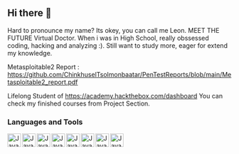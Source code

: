 ## Hi there 👋
Hard to pronounce my name? Its okey, you can call me Leon. MEET THE FUTURE Virtual Doctor.
When i was in High School, really obssessed coding, hacking and analyzing :).
Still want to study more, eager for extend my knowledge.

Metasploitable2 Report : https://github.com/ChinkhuselTsolmonbaatar/PenTestReports/blob/main/Metasploitable2_report.pdf

Lifelong Student of https://academy.hackthebox.com/dashboard
You can check my finished courses from Project Section.

### Languages and Tools
<img align="left" alt = "Java" width = "30" style="padding-righ=10px;" src="https://img.icons8.com/?size=100&id=40669&format=png&color=000000" />
<img align="left" alt = "Java" width = "30" style="padding-righ=10px;" src="https://img.icons8.com/?size=100&id=13441&format=png&color=000000" />
<img align="left" alt = "Java" width = "30" style="padding-righ=10px;" src="https://img.icons8.com/?size=100&id=101665&format=png&color=000000" />
<img align="left" alt = "Java" width = "30" style="padding-righ=10px;" src="https://img.icons8.com/?size=100&id=9b5wowKIlo9d&format=png&color=000000" />
<img align="left" alt = "Java" width = "30" style="padding-righ=10px;" src="https://img.icons8.com/?size=100&id=Pd2x9GWu9ovX&format=png&color=000000" />
<img align="left" alt = "Java" width = "30" style="padding-righ=10px;" src="https://img.icons8.com/?size=100&id=e2hIFBAN6UIe&format=png&color=000000" />
<img align="left" alt = "Java" width = "30" style="padding-righ=10px;" src="https://static-00.iconduck.com/assets.00/packet-tracer-icon-510x512-926z1cd4.png" />
<img align="left" alt = "Java" width = "30" style="padding-righ=10px;" src="https://img.icons8.com/?size=100&id=13406&format=png&color=000000" />
<!--
**ChinkhuselTsolmonbaatar/ChinkhuselTsolmonbaatar** is a ✨ _special_ ✨ repository because its `README.md` (this file) appears on your GitHub profile.

Here are some ideas to get you started:

- 🔭 I’m currently working on ...
- 🌱 I’m currently learning ...
- 👯 I’m looking to collaborate on ...
- 🤔 I’m looking for help with ...
- 💬 Ask me about ...
- 📫 How to reach me: ...
- 😄 Pronouns: ...
- ⚡ Fun fact: ...
-->
